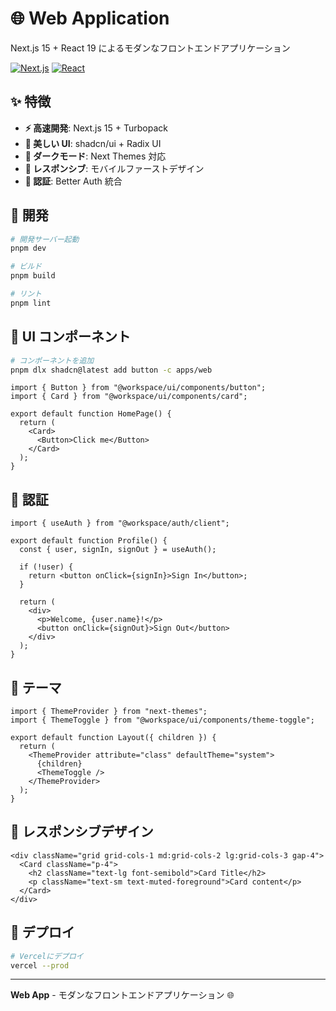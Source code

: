 # 🌐 Web Application

Next.js 15 + React 19 によるモダンなフロントエンドアプリケーション

[![Next.js](https://img.shields.io/badge/Next.js-15-black.svg)](https://nextjs.org/)
[![React](https://img.shields.io/badge/React-19-blue.svg)](https://react.dev/)

## ✨ 特徴

- **⚡ 高速開発**: Next.js 15 + Turbopack
- **🎨 美しい UI**: shadcn/ui + Radix UI
- **🌙 ダークモード**: Next Themes 対応
- **📱 レスポンシブ**: モバイルファーストデザイン
- **🔐 認証**: Better Auth 統合

## 🚀 開発

```bash
# 開発サーバー起動
pnpm dev

# ビルド
pnpm build

# リント
pnpm lint
```

## 🎨 UI コンポーネント

```bash
# コンポーネントを追加
pnpm dlx shadcn@latest add button -c apps/web
```

```tsx
import { Button } from "@workspace/ui/components/button";
import { Card } from "@workspace/ui/components/card";

export default function HomePage() {
  return (
    <Card>
      <Button>Click me</Button>
    </Card>
  );
}
```

## 🔐 認証

```tsx
import { useAuth } from "@workspace/auth/client";

export default function Profile() {
  const { user, signIn, signOut } = useAuth();

  if (!user) {
    return <button onClick={signIn}>Sign In</button>;
  }

  return (
    <div>
      <p>Welcome, {user.name}!</p>
      <button onClick={signOut}>Sign Out</button>
    </div>
  );
}
```

## 🎨 テーマ

```tsx
import { ThemeProvider } from "next-themes";
import { ThemeToggle } from "@workspace/ui/components/theme-toggle";

export default function Layout({ children }) {
  return (
    <ThemeProvider attribute="class" defaultTheme="system">
      {children}
      <ThemeToggle />
    </ThemeProvider>
  );
}
```

## 📱 レスポンシブデザイン

```tsx
<div className="grid grid-cols-1 md:grid-cols-2 lg:grid-cols-3 gap-4">
  <Card className="p-4">
    <h2 className="text-lg font-semibold">Card Title</h2>
    <p className="text-sm text-muted-foreground">Card content</p>
  </Card>
</div>
```

## 🚀 デプロイ

```bash
# Vercelにデプロイ
vercel --prod
```

---

**Web App** - モダンなフロントエンドアプリケーション 🌐
